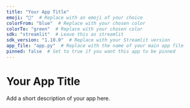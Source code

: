 ```yaml
---
title: "Your App Title" 
emoji: "🚀"  # Replace with an emoji of your choice
colorFrom: "blue"  # Replace with your chosen color
colorTo: "green"  # Replace with your chosen color
sdk: "streamlit"  # Leave this as streamlit
sdk_version: "1.10.0"  # Replace with your Streamlit version
app_file: "app.py"  # Replace with the name of your main app file
pinned: false  # Set to true if you want this app to be pinned
---
```


# Your App Title

Add a short description of your app here.
